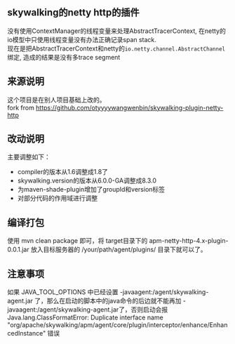 ## skywalking的netty http的插件

没有使用ContextManager的线程变量来处理AbstractTracerContext, 在netty的io模型中只使用线程变量没有办法正确记录span stack.     
现在是把AbstractTracerContext和netty的`io.netty.channel.AbstractChannel`绑定, 造成的结果是没有多trace segment     

## 来源说明
这个项目是在别人项目基础上改的。   
fork from https://github.com/otyyyywangwenbin/skywalking-plugin-netty-http

## 改动说明
主要调整如下：   
* compiler的版本从1.6调整成1.8了
* skywalking.version的版本从6.0.0-GA调整成8.3.0
* 为maven-shade-plugin增加了groupId和version标签
* 对部分代码的作用域进行调整

## 编译打包
使用 mvn clean package 即可，将 target目录下的 apm-netty-http-4.x-plugin-0.0.1.jar 放入目标服务器的 /your/path/agent/plugins/ 目录下就可以了。

## 注意事项
如果 JAVA_TOOL_OPTIONS 中已经设置 -javaagent:/agent/skywalking-agent.jar 了，那么在启动的脚本中的java命令的后边就不能再加 -javaagent:/agent/skywalking-agent.jar了，否则启动会报 Java.lang.ClassFormatError: Duplicate interface name "org/apache/skywalking/apm/agent/core/plugin/interceptor/enhance/EnhancedInstance" 错误